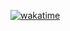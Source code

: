 [![wakatime](https://wakatime.com/badge/github/silvaRaphael/meunovoapp-console.svg)](https://wakatime.com/badge/github/silvaRaphael/meunovoapp-console)
